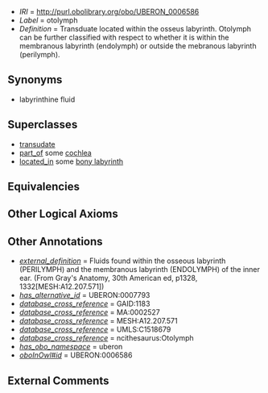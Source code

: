  * *IRI* = http://purl.obolibrary.org/obo/UBERON_0006586
 * *Label* = otolymph
 * *Definition* = Transduate located within the osseus labyrinth. Otolymph can be further classified with respect to whether it is within the membranous labyrinth (endolymph) or outside the mebranous labyrinth (perilymph).

## Synonyms

 * labyrinthine fluid

## Superclasses

 * [transudate](../../UBERON/79/UBERON_0007779.md)
 * [part_of](../../BFO/50/BFO_0000050.md) some [cochlea](../../UBERON/44/UBERON_0001844.md)
 * [located_in](../../RO/25/RO_0001025.md) some [bony labyrinth](../../UBERON/39/UBERON_0001839.md)

## Equivalencies


## Other Logical Axioms


## Other Annotations

 * *[external_definition](../../UBPROP/01/UBPROP_0000001.md)* = Fluids found within the osseous labyrinth (PERILYMPH) and the membranous labyrinth (ENDOLYMPH) of the inner ear. (From Gray's Anatomy, 30th American ed, p1328, 1332[MESH:A12.207.571])
 * *[has_alternative_id](../../Id/oboInOwl#hasAlternativeId.md)* = UBERON:0007793
 * *[database_cross_reference](../../ef/oboInOwl#hasDbXref.md)* = GAID:1183
 * *[database_cross_reference](../../ef/oboInOwl#hasDbXref.md)* = MA:0002527
 * *[database_cross_reference](../../ef/oboInOwl#hasDbXref.md)* = MESH:A12.207.571
 * *[database_cross_reference](../../ef/oboInOwl#hasDbXref.md)* = UMLS:C1518679
 * *[database_cross_reference](../../ef/oboInOwl#hasDbXref.md)* = ncithesaurus:Otolymph
 * *[has_obo_namespace](../../ce/oboInOwl#hasOBONamespace.md)* = uberon
 * *[oboInOwl#id](../../id/oboInOwl#id.md)* = UBERON:0006586

## External Comments

